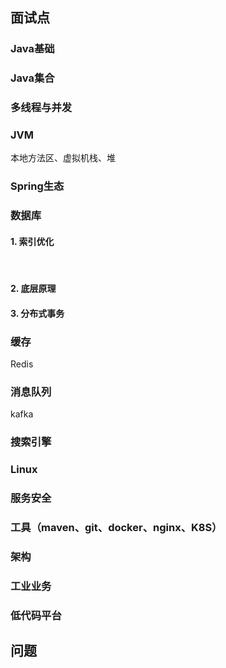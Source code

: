 ## 面试点

### Java基础

### Java集合

### 多线程与并发

### JVM

本地方法区、虚拟机栈、堆

### Spring生态

### 数据库

#### 	1. 索引优化

​	

#### 	2. 底层原理

#### 	3. 分布式事务

### 缓存

Redis

### 消息队列

kafka

### 搜索引擎

### Linux

### 服务安全

### 工具（maven、git、docker、nginx、K8S）

### 架构

### 工业业务

### 低代码平台



## 问题

